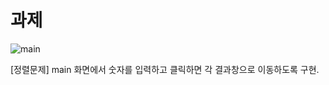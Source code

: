 # 과제

![main](https://user-images.githubusercontent.com/103089493/169217795-f2293474-0eb8-42a6-a7f2-1bb37445a132.jpg)

[정렬문제]
main 화면에서 숫자를 입력하고 클릭하면
각 결과창으로 이동하도록 구현.
